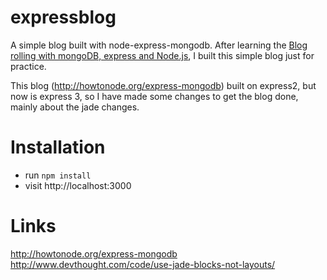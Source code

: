 expressblog
===========

A simple blog built with node-express-mongodb. After learning the <a href="http://howtonode.org/express-mongodb">Blog rolling with mongoDB, express and Node.js</a>, I built this simple blog just for practice.

This blog (http://howtonode.org/express-mongodb) built on express2, but now is express 3, so I have made some changes to get the blog done, mainly about the jade changes.

Installation
=====
+ run <code>npm install</code>
+ visit http://localhost:3000

Links
========
http://howtonode.org/express-mongodb<br>
http://www.devthought.com/code/use-jade-blocks-not-layouts/

